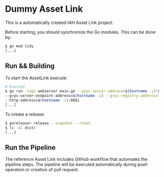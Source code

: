 # Dummy Asset Link

This is a automatically created IAH Asset Link project.

Before starting, you should synchronize the Go modules. This can be done by:

```bash
$ go mod tidy
[...]
```

## Run && Building

To start the AssetLink execute:

```bash
# Execute
$ go run -tags webserver main.go --grpc-server-address=$(hostname -i):8080 \
--grpc-server-endpoint-address=$(hostname -i) --grpc-registry-address=localhost:50051 \
--http-address=$(hostname -i):8081
[...]
```

To create a release:

```bash
$ goreleaser release --snapshot --clean
$ ls -al dist/
[...]
```

## Run the Pipeline
The reference Asset Link includes GitHub workflow that automates the pipeline steps.
The pipeline will be executed automatically during push operation or creation of pull request.

